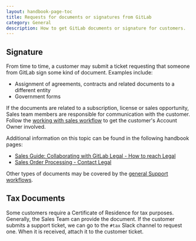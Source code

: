 ```yaml
---
layout: handbook-page-toc
title: Requests for documents or signatures from GitLab
category: General
description: How to get GitLab documents or signature for customers.
---
```


## Signature

From time to time, a customer may submit a ticket requesting that someone from
GitLab sign some kind of document. Examples include:

* Assignment of agreements, contracts and related documents to a different entity
* Government forms

If the documents are related to a subscription, license or sales opportunity,
Sales team members are responsible for communication with the customer. Follow
the [working with sales workflow](working_with_sales.html) to get the customer's
Account Owner involved.

Additional information on this topic can be found in the following handbook pages:

* [Sales Guide: Collaborating with GitLab Legal - How to reach Legal](/handbook/legal/customer-negotiations/)
* [Sales Order Processing - Contact Legal](/handbook/sales/field-operations/order-processing/#contact-legal)

Other types of documents may be covered by the [general Support workflows](/handbook/support/workflows/).

## Tax Documents

Some customers require a Certificate of Residence for tax purposes. Generally, the Sales Team can provide the document. If the customer submits a support ticket, we can go to the `#tax` Slack channel to request one. When it is received, attach it to the customer ticket.
